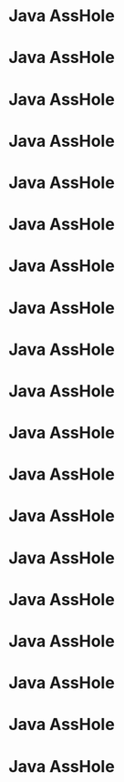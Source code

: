 # Java AssHole
# Java AssHole
# Java AssHole
# Java AssHole
# Java AssHole
# Java AssHole
# Java AssHole
# Java AssHole
# Java AssHole
# Java AssHole
# Java AssHole
# Java AssHole
# Java AssHole
# Java AssHole
# Java AssHole
# Java AssHole
# Java AssHole
# Java AssHole
# Java AssHole
